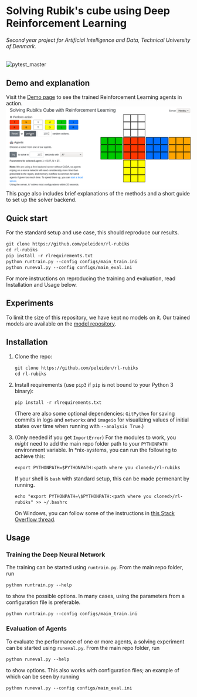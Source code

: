 # Solving Rubik's cube using Deep Reinforcement Learning

###### Second year project for Artificial Intelligence and Data, Technical University of Denmark.
![pytest_master](https://github.com/peleiden/rl-rubiks/workflows/pytest_master/badge.svg?branch=master)

## Demo and explanation
Visit the [Demo page](https://peleiden.github.io/librubiks/) to see the trained Reinforcement Learning agents in action.
![](https://raw.githubusercontent.com/peleiden/rubiks-models/master/rubiks_eks.gif)
This page also includes  brief explanations of the methods and a short guide to set up the solver backend.

## Quick start
For the standard setup and use case, this should reproduce our results.
```
git clone https://github.com/peleiden/rl-rubiks
cd rl-rubiks
pip install -r rlrequirements.txt
python runtrain.py --config configs/main_train.ini
python runeval.py --config configs/main_eval.ini
```
For more instructions on reproducing the training and evaluation, read Installation and Usage below.

## Experiments
To limit the size of this repository, we have kept no models on it. Our trained models are available on the [model repository](https://github.com/peleiden/rubiks-models).

## Installation
1) Clone the repo:
    ```
    git clone https://github.com/peleiden/rl-rubiks
    cd rl-rubiks
    ```

2) Install requirements (use `pip3` if `pip` is not bound to your Python 3 binary):
    ```
    pip install -r rlrequirements.txt
    ```
    (There are also some optional dependencies: `GitPython` for saving commits in logs and `networkx` and `imageio` for visualizing values of initial states over time when running with `--analysis True`.)

3) (Only needed if you get `ImportError`) For the modules to work, you *might* need to add the main repo folder path to your `PYTHONPATH` environment variable.
    In \*nix-systems, you can run the following to achieve this:
    ```
    export PYTHONPATH=$PYTHONPATH:<path where you cloned>/rl-rubiks
    ```
    If your shell is `bash` with standard setup, this can be made permenant by running.
    ```
    echo "export PYTHONPATH=\$PYTHONPATH:<path where you cloned>/rl-rubiks" >> ~/.bashrc
    ```
    On Windows, you can follow some of the instructions in [this Stack Overflow thread](https://stackoverflow.com/questions/3701646/how-to-add-to-the-pythonpath-in-windows-so-it-finds-my-modules-packages).

## Usage
### Training the Deep Neural Network
The training can be started using `runtrain.py`. From the main repo folder, run
```
python runtrain.py --help
```
to show the possible options. In many cases, using the parameters from a configuration file is preferable.
```
python runtrain.py --config configs/main_train.ini
```

### Evaluation of Agents

To evaluate the performance of one or more agents, a solving experiment can be started using `runeval.py`. From the main repo folder, run
```
python runeval.py --help
```
to show options. This also works with configuration files; an example of which can be seen by running
```
python runeval.py --config configs/main_eval.ini
```
